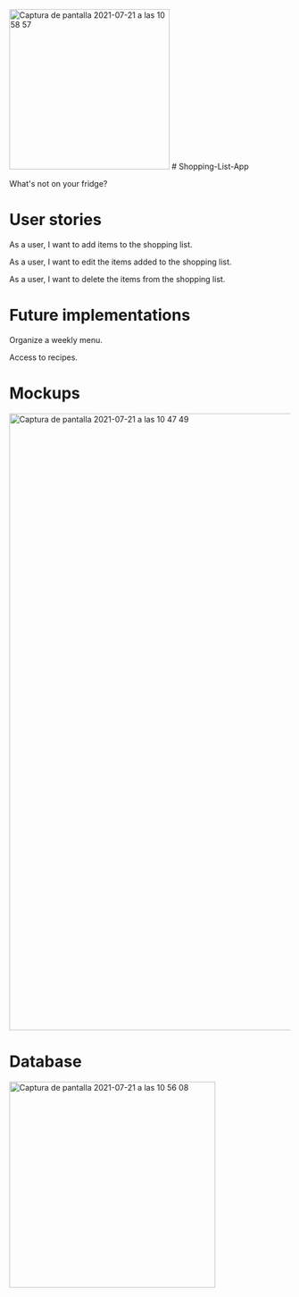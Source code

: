 <img width="287" alt="Captura de pantalla 2021-07-21 a las 10 58 57" src="https://user-images.githubusercontent.com/78726341/126461593-99dc19d5-7dcd-4e77-8f8f-b0fe29226c10.png">
# Shopping-List-App

What's not on your fridge?

# User stories

  As a user, I want to add items to the shopping list.
  
  As a user, I want to edit the items added to the shopping list.
  
  As a user, I want to delete the items from the shopping list.
  

# Future implementations

  Organize a weekly menu.
  
  Access to recipes.
  
# Mockups
<img width="1105" alt="Captura de pantalla 2021-07-21 a las 10 47 49" src="https://user-images.githubusercontent.com/78726341/126459969-8e9b8ee0-7ff9-4125-94a2-e80892f3688a.png">

# Database
<img width="369" alt="Captura de pantalla 2021-07-21 a las 10 56 08" src="https://user-images.githubusercontent.com/78726341/126461208-e2de3972-daca-4d05-86c2-440fef0b4172.png">

